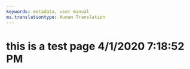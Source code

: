 ```yaml
---
keywords: metadata, user manual
ms.translationtype: Human Translation
---
```

# this is a test page 4/1/2020 7:18:52 PM
